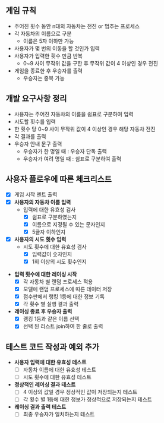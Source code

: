 

## 게임 규칙 

- 주어진 횟수 동안 n대의 자동차는 전진 or 멈추는 프로세스
- 각 자동차의 이름으로 구분
  - 이름은 5자 이하만 가능
- 사용자가 몇 번의 이동을 할 것인가 입력
- 사용자가 입력한 횟수 만큼 반복
  - 0~9 사이 무작위 값을 구한 후 무작위 값이 4 이상인 경우 전진
- 게임을 종료한 후 우승자를 출력
  - 우승자는 중복 가능


## 개발 요구사항 정리

- 사용자는 주어진 자동차의 이름을 쉼표로 구분하여 입력
- 시도할 횟수를 입력
- 한 횟수 당 0~9 사이 무작위 값이 4 이상인 경우 해당 자동차 전진
- 각 결과를 출력
- 우승자 안내 문구 출력
  - 우승자가 한 명일 때 : 우승자 단독 출력
  - 우승자가 여려 명일 때 : 쉼표로 구분하여 출력 

## 사용자 플로우에 따른 체크리스트

- [x] 게임 시작 멘트 출력
- [x] **사용자의 자동차 이름 입력**
  - 입력에 대한 유효성 검사 
    - [x] 쉼표로 구분하였는지
    - [x] 이름으로 지정될 수 있는 문자인지
    - [x] 5글자 이하인지
- [x] **사용자의 시도 횟수 입력** 
  - 시도 횟수에 대한 유효성 검사
    - [x] 입력값이 숫자인지 
    - [x] 1회 이상의 시도 횟수인지
- **입력 횟수에 대한 레이싱 시작** 
  - [x] 각 자동차 별 랜덤 프로세스 적용
  - [x] 모델에 랜덤 프로세스에 따른 데이터 저장
  - [x] 점수판에서 랭킹 1등에 대한 정보 기록 
  - [x] 각 횟수 별 실행 결과 출력 
- **레이싱 종료 후 우승자 출력**
  - [x] 랭킹 1등과 같은 이름 선택
  - [x] 선택 된 리스트 join하여 한 줄로 출력

## 테스트 코드 작성과 예외 추가 

- **사용자 입력에 대한 유효성 테스트**
  - [ ] 자동차 이름에 대한 유효성 테스트
  - [ ] 시도 횟수에 대한 유효성 테스트
- **정상적인 레이싱 결과 테스트**
  - [ ] 4 이상의 값일 경우 정상적인 값이 저장되는지 테스트
  - [ ] 각 횟수 별 1등에 대한 정보가 정상적으로 저장되는지 테스트
- **레이싱 결과 출력 테스트**
  - [ ] 최종 우승자가 일치하는지 테스트